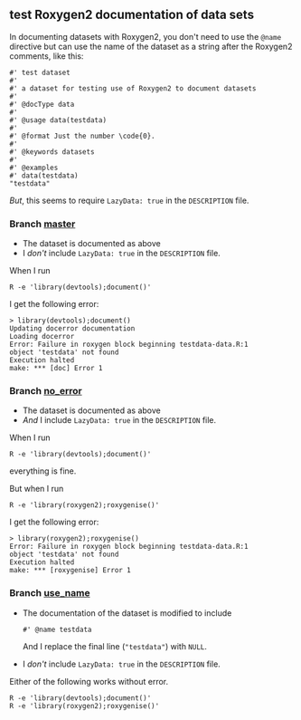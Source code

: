 ## test Roxygen2 documentation of data sets

In documenting datasets with Roxygen2, you don't need to use the
`@name` directive but can use the name of the dataset as a string
after the Roxygen2 comments, like this:

    #' test dataset
    #'
    #' a dataset for testing use of Roxygen2 to document datasets
    #'
    #' @docType data
    #'
    #' @usage data(testdata)
    #'
    #' @format Just the number \code{0}.
    #'
    #' @keywords datasets
    #'
    #' @examples
    #' data(testdata)
    "testdata"

_But_, this seems to require `LazyData: true` in the `DESCRIPTION`
file.

### Branch [master](https://github.com/kbroman/docerror/tree/master)

- The dataset is documented as above
- I _don't_ include `LazyData: true` in the `DESCRIPTION` file.

When I run

    R -e 'library(devtools);document()'
    
I get the following error:

    > library(devtools);document()
    Updating docerror documentation
    Loading docerror
    Error: Failure in roxygen block beginning testdata-data.R:1
    object 'testdata' not found
    Execution halted
    make: *** [doc] Error 1

### Branch [no_error](https://github.com/kbroman/docerror/tree/no_error)

- The dataset is documented as above
- _And_ I include `LazyData: true` in the `DESCRIPTION` file.

When I run

    R -e 'library(devtools);document()'
    
everything is fine.

But when I run

    R -e 'library(roxygen2);roxygenise()'

I get the following error:

    > library(roxygen2);roxygenise()
    Error: Failure in roxygen block beginning testdata-data.R:1
    object 'testdata' not found
    Execution halted
    make: *** [roxygenise] Error 1

### Branch [use_name](https://github.com/kbroman/docerror/tree/use_name)

- The documentation of the dataset is modified to include

      #' @name testdata
      
  And I replace the final line (`"testdata"`) with `NULL`.
  
- I _don't_ include `LazyData: true` in the `DESCRIPTION` file.

Either of the following works without error.

    R -e 'library(devtools);document()'
    R -e 'library(roxygen2);roxygenise()'
